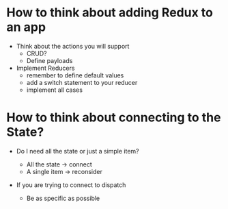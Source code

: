 # How to think about adding Redux to an app

- Think about the actions you will support
  - CRUD?
  - Define payloads
- Implement Reducers
  - remember to define default values
  - add a switch statement to your reducer
  - implement all cases



 # How to think about connecting to the State?
 - Do I need all the state or just a simple item?
   - All the state -> connect
   - A single item -> reconsider

 - If you are trying to connect to dispatch
   - Be as specific as possible